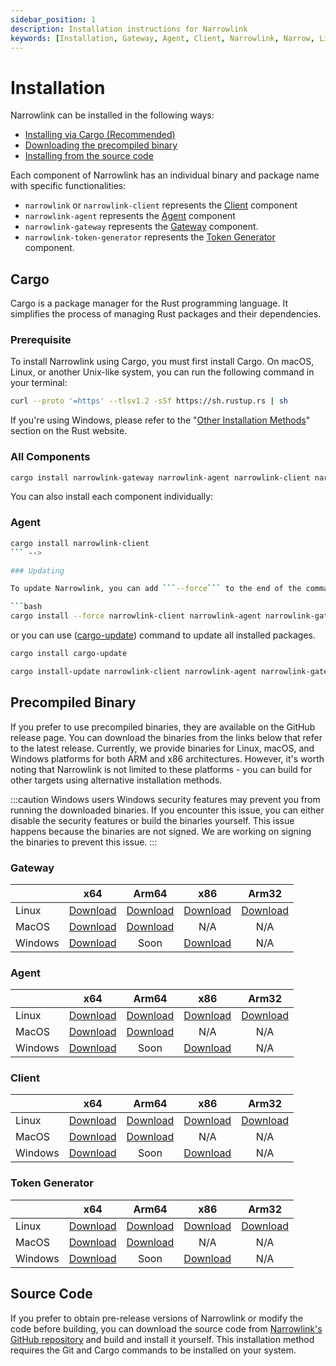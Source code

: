 ```yaml
---
sidebar_position: 1
description: Installation instructions for Narrowlink
keywords: [Installation, Gateway, Agent, Client, Narrowlink, Narrow, Link, Networking, Internet, Security, Privacy, Open Source, Self-hosted, Tutorial, How-to, Guide, Nat, Firewall, Proxy, Reverse Proxy, Tunnel, Rust]
---
```


# Installation

Narrowlink can be installed in the following ways:

- [Installing via Cargo (Recommended)](#cargo)
- [Downloading the precompiled binary](#precompiled-binary)
- [Installing from the source code](#source-code)

Each component of Narrowlink has an individual binary and package name with specific functionalities:

- `narrowlink` or `narrowlink-client` represents the [Client] component
- `narrowlink-agent` represents the [Agent] component
- `narrowlink-gateway` represents the [Gateway] component.
- `narrowlink-token-generator` represents the [Token Generator] component.

## Cargo

Cargo is a package manager for the Rust programming language. It simplifies the process of managing Rust packages and their dependencies.

### Prerequisite

To install Narrowlink using Cargo, you must first install Cargo. On macOS, Linux, or another Unix-like system, you can run the following command in your terminal:

```bash
curl --proto '=https' --tlsv1.2 -sSf https://sh.rustup.rs | sh
```

If you're using Windows, please refer to the "[Other Installation Methods]" section on the Rust website.

### All Components
```bash
cargo install narrowlink-gateway narrowlink-agent narrowlink-client narrowlink-token-generator
```

You can also install each component individually:

### Agent

```bash
cargo install narrowlink-client
``` -->

### Updating

To update Narrowlink, you can add ```--force``` to the end of the command to force Cargo to reinstall the package:

```bash
cargo install --force narrowlink-client narrowlink-agent narrowlink-gateway narrowlink-token-generator
```

or you can use ([cargo-update]) command to update all installed packages.

```bash
cargo install cargo-update
```

```bash
cargo install-update narrowlink-client narrowlink-agent narrowlink-gateway narrowlink-token-generator
```

## Precompiled Binary
If you prefer to use precompiled binaries, they are available on the GitHub release page. You can download the binaries from the links below that refer to the latest release. Currently, we provide binaries for Linux, macOS, and Windows platforms for both ARM and x86 architectures. However, it's worth noting that Narrowlink is not limited to these platforms - you can build for other targets using alternative installation methods.

:::caution Windows users 
Windows security features may prevent you from running the downloaded binaries. If you encounter this issue, you can either disable the security features or build the binaries yourself. This issue happens because the binaries are not signed. We are working on signing the binaries to prevent this issue.
:::

### Gateway

||x64|Arm64 | x86 | Arm32  |
|---|:-:|:-:|:-:|:-:|
|Linux|[Download](https://github.com/narrowlink/narrowlink/releases/download/0.1.2/narrowlink-gateway-x86_64-unknown-linux-musl)|[Download](https://github.com/narrowlink/narrowlink/releases/download/0.1.2/narrowlink-gateway-aarch64-unknown-linux-musl)|[Download](https://github.com/narrowlink/narrowlink/releases/download/0.1.2/narrowlink-gateway-i686-unknown-linux-musl)|[Download](https://github.com/narrowlink/narrowlink/releases/download/0.1.2/narrowlink-gateway-arm-unknown-linux-musleabi)|
|MacOS|[Download](https://github.com/narrowlink/narrowlink/releases/download/0.1.2/narrowlink-gateway-x86_64-apple-darwin)|[Download](https://github.com/narrowlink/narrowlink/releases/download/0.1.2/narrowlink-gateway-aarch64-apple-darwin)|N/A|N/A|
|Windows|[Download](https://github.com/narrowlink/narrowlink/releases/download/0.1.2/narrowlink-gateway-x86_64-pc-windows-msvc.exe)|Soon|[Download](https://github.com/narrowlink/narrowlink/releases/download/0.1.2/narrowlink-gateway-i686-pc-windows-msvc.exe)|N/A|

### Agent

||x64|Arm64 | x86 | Arm32  |
|---|:-:|:-:|:-:|:-:|
|Linux|[Download](https://github.com/narrowlink/narrowlink/releases/download/0.1.2/narrowlink-agent-x86_64-unknown-linux-musl)|[Download](https://github.com/narrowlink/narrowlink/releases/download/0.1.2/narrowlink-agent-aarch64-unknown-linux-musl)|[Download](https://github.com/narrowlink/narrowlink/releases/download/0.1.2/narrowlink-agent-i686-unknown-linux-musl)|[Download](https://github.com/narrowlink/narrowlink/releases/download/0.1.2/narrowlink-agent-arm-unknown-linux-musleabi)|
|MacOS|[Download](https://github.com/narrowlink/narrowlink/releases/download/0.1.2/narrowlink-agent-x86_64-apple-darwin)|[Download](https://github.com/narrowlink/narrowlink/releases/download/0.1.2/narrowlink-agent-aarch64-apple-darwin)|N/A|N/A|
|Windows|[Download](https://github.com/narrowlink/narrowlink/releases/download/0.1.2/narrowlink-agent-x86_64-pc-windows-msvc.exe)|Soon|[Download](https://github.com/narrowlink/narrowlink/releases/download/0.1.2/narrowlink-agent-i686-pc-windows-msvc.exe)|N/A|

### Client

||x64|Arm64 | x86 | Arm32  |
|---|:-:|:-:|:-:|:-:|
|Linux|[Download](https://github.com/narrowlink/narrowlink/releases/download/0.1.2/narrowlink-x86_64-unknown-linux-musl)|[Download](https://github.com/narrowlink/narrowlink/releases/download/0.1.2/narrowlink-aarch64-unknown-linux-musl)|[Download](https://github.com/narrowlink/narrowlink/releases/download/0.1.2/narrowlink-i686-unknown-linux-musl)|[Download](https://github.com/narrowlink/narrowlink/releases/download/0.1.2/narrowlink-arm-unknown-linux-musleabi)|
|MacOS|[Download](https://github.com/narrowlink/narrowlink/releases/download/0.1.2/narrowlink-x86_64-apple-darwin)|[Download](https://github.com/narrowlink/narrowlink/releases/download/0.1.2/narrowlink-aarch64-apple-darwin)|N/A|N/A|
|Windows|[Download](https://github.com/narrowlink/narrowlink/releases/download/0.1.2/narrowlink-x86_64-pc-windows-msvc.exe)|Soon|[Download](https://github.com/narrowlink/narrowlink/releases/download/0.1.2/narrowlink-i686-pc-windows-msvc.exe)|N/A|


### Token Generator

||x64|Arm64 | x86 | Arm32  |
|---|:-:|:-:|:-:|:-:|
|Linux|[Download](https://github.com/narrowlink/narrowlink/releases/download/0.1.2/narrowlink-token-generator-x86_64-unknown-linux-musl)|[Download](https://github.com/narrowlink/narrowlink/releases/download/0.1.2/narrowlink-token-generator-aarch64-unknown-linux-musl)|[Download](https://github.com/narrowlink/narrowlink/releases/download/0.1.2/narrowlink-token-generator-i686-unknown-linux-musl)|[Download](https://github.com/narrowlink/narrowlink/releases/download/0.1.2/narrowlink-token-generator-arm-unknown-linux-musleabi)|
|MacOS|[Download](https://github.com/narrowlink/narrowlink/releases/download/0.1.2/narrowlink-token-generator-x86_64-apple-darwin)|[Download](https://github.com/narrowlink/narrowlink/releases/download/0.1.2/narrowlink-token-generator-aarch64-apple-darwin)|N/A|N/A|
|Windows|[Download](https://github.com/narrowlink/narrowlink/releases/download/0.1.2/narrowlink-token-generator-x86_64-pc-windows-msvc.exe)|Soon|[Download](https://github.com/narrowlink/narrowlink/releases/download/0.1.2/narrowlink-token-generator-i686-pc-windows-msvc.exe)|N/A|


## Source Code

If you prefer to obtain pre-release versions of Narrowlink or modify the code before building, you can download the source code from [Narrowlink's GitHub repository] and build and install it yourself. This installation method requires the Git and Cargo commands to be installed on your system.



[Client]: /docs/client/
[Agent]: /docs/agent/
[Gateway]: /docs/gateway/
[Token Generator]: /docs/token-generator/
[Other Installation Methods]: https://forge.rust-lang.org/infra/other-installation-methods.html
[cargo-update]: https://github.com/nabijaczleweli/cargo-update
[Narrowlink's GitHub repository]: https://git.narrow.link/
